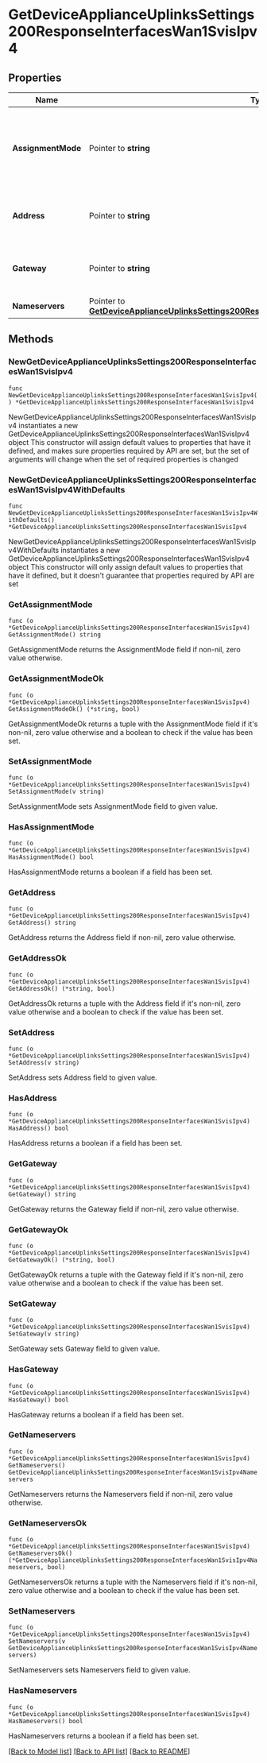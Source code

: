 # GetDeviceApplianceUplinksSettings200ResponseInterfacesWan1SvisIpv4

## Properties

Name | Type | Description | Notes
------------ | ------------- | ------------- | -------------
**AssignmentMode** | Pointer to **string** | The assignment mode for this SVI. Applies only when PPPoE is disabled. | [optional] 
**Address** | Pointer to **string** | IP address and subnet mask when in static mode. | [optional] 
**Gateway** | Pointer to **string** | Gateway IP address when in static mode. | [optional] 
**Nameservers** | Pointer to [**GetDeviceApplianceUplinksSettings200ResponseInterfacesWan1SvisIpv4Nameservers**](GetDeviceApplianceUplinksSettings200ResponseInterfacesWan1SvisIpv4Nameservers.md) |  | [optional] 

## Methods

### NewGetDeviceApplianceUplinksSettings200ResponseInterfacesWan1SvisIpv4

`func NewGetDeviceApplianceUplinksSettings200ResponseInterfacesWan1SvisIpv4() *GetDeviceApplianceUplinksSettings200ResponseInterfacesWan1SvisIpv4`

NewGetDeviceApplianceUplinksSettings200ResponseInterfacesWan1SvisIpv4 instantiates a new GetDeviceApplianceUplinksSettings200ResponseInterfacesWan1SvisIpv4 object
This constructor will assign default values to properties that have it defined,
and makes sure properties required by API are set, but the set of arguments
will change when the set of required properties is changed

### NewGetDeviceApplianceUplinksSettings200ResponseInterfacesWan1SvisIpv4WithDefaults

`func NewGetDeviceApplianceUplinksSettings200ResponseInterfacesWan1SvisIpv4WithDefaults() *GetDeviceApplianceUplinksSettings200ResponseInterfacesWan1SvisIpv4`

NewGetDeviceApplianceUplinksSettings200ResponseInterfacesWan1SvisIpv4WithDefaults instantiates a new GetDeviceApplianceUplinksSettings200ResponseInterfacesWan1SvisIpv4 object
This constructor will only assign default values to properties that have it defined,
but it doesn't guarantee that properties required by API are set

### GetAssignmentMode

`func (o *GetDeviceApplianceUplinksSettings200ResponseInterfacesWan1SvisIpv4) GetAssignmentMode() string`

GetAssignmentMode returns the AssignmentMode field if non-nil, zero value otherwise.

### GetAssignmentModeOk

`func (o *GetDeviceApplianceUplinksSettings200ResponseInterfacesWan1SvisIpv4) GetAssignmentModeOk() (*string, bool)`

GetAssignmentModeOk returns a tuple with the AssignmentMode field if it's non-nil, zero value otherwise
and a boolean to check if the value has been set.

### SetAssignmentMode

`func (o *GetDeviceApplianceUplinksSettings200ResponseInterfacesWan1SvisIpv4) SetAssignmentMode(v string)`

SetAssignmentMode sets AssignmentMode field to given value.

### HasAssignmentMode

`func (o *GetDeviceApplianceUplinksSettings200ResponseInterfacesWan1SvisIpv4) HasAssignmentMode() bool`

HasAssignmentMode returns a boolean if a field has been set.

### GetAddress

`func (o *GetDeviceApplianceUplinksSettings200ResponseInterfacesWan1SvisIpv4) GetAddress() string`

GetAddress returns the Address field if non-nil, zero value otherwise.

### GetAddressOk

`func (o *GetDeviceApplianceUplinksSettings200ResponseInterfacesWan1SvisIpv4) GetAddressOk() (*string, bool)`

GetAddressOk returns a tuple with the Address field if it's non-nil, zero value otherwise
and a boolean to check if the value has been set.

### SetAddress

`func (o *GetDeviceApplianceUplinksSettings200ResponseInterfacesWan1SvisIpv4) SetAddress(v string)`

SetAddress sets Address field to given value.

### HasAddress

`func (o *GetDeviceApplianceUplinksSettings200ResponseInterfacesWan1SvisIpv4) HasAddress() bool`

HasAddress returns a boolean if a field has been set.

### GetGateway

`func (o *GetDeviceApplianceUplinksSettings200ResponseInterfacesWan1SvisIpv4) GetGateway() string`

GetGateway returns the Gateway field if non-nil, zero value otherwise.

### GetGatewayOk

`func (o *GetDeviceApplianceUplinksSettings200ResponseInterfacesWan1SvisIpv4) GetGatewayOk() (*string, bool)`

GetGatewayOk returns a tuple with the Gateway field if it's non-nil, zero value otherwise
and a boolean to check if the value has been set.

### SetGateway

`func (o *GetDeviceApplianceUplinksSettings200ResponseInterfacesWan1SvisIpv4) SetGateway(v string)`

SetGateway sets Gateway field to given value.

### HasGateway

`func (o *GetDeviceApplianceUplinksSettings200ResponseInterfacesWan1SvisIpv4) HasGateway() bool`

HasGateway returns a boolean if a field has been set.

### GetNameservers

`func (o *GetDeviceApplianceUplinksSettings200ResponseInterfacesWan1SvisIpv4) GetNameservers() GetDeviceApplianceUplinksSettings200ResponseInterfacesWan1SvisIpv4Nameservers`

GetNameservers returns the Nameservers field if non-nil, zero value otherwise.

### GetNameserversOk

`func (o *GetDeviceApplianceUplinksSettings200ResponseInterfacesWan1SvisIpv4) GetNameserversOk() (*GetDeviceApplianceUplinksSettings200ResponseInterfacesWan1SvisIpv4Nameservers, bool)`

GetNameserversOk returns a tuple with the Nameservers field if it's non-nil, zero value otherwise
and a boolean to check if the value has been set.

### SetNameservers

`func (o *GetDeviceApplianceUplinksSettings200ResponseInterfacesWan1SvisIpv4) SetNameservers(v GetDeviceApplianceUplinksSettings200ResponseInterfacesWan1SvisIpv4Nameservers)`

SetNameservers sets Nameservers field to given value.

### HasNameservers

`func (o *GetDeviceApplianceUplinksSettings200ResponseInterfacesWan1SvisIpv4) HasNameservers() bool`

HasNameservers returns a boolean if a field has been set.


[[Back to Model list]](../README.md#documentation-for-models) [[Back to API list]](../README.md#documentation-for-api-endpoints) [[Back to README]](../README.md)



